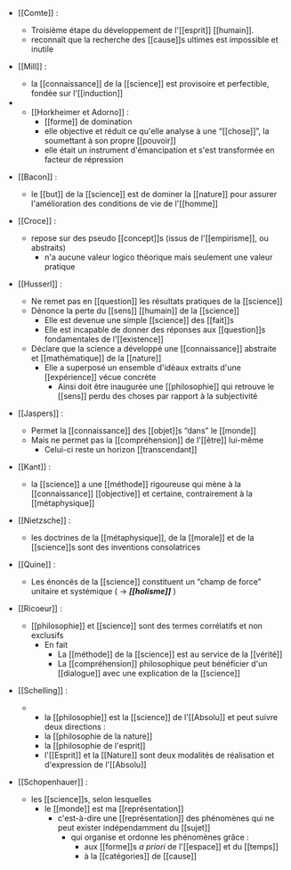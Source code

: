 - [[Comte]] :
	- Troisième étape du développement de l'[[esprit]] [[humain]].
	- reconnaît que la recherche des [[cause]]s ultimes est impossible et inutile


- [[Mill]] : 
	- la [[connaissance]] de la [[science]] est provisoire et perfectible, fondée sur l'[[induction]]

- - [[Horkheimer et Adorno]] : 
	- [[forme]] de domination
	-  elle objective et réduit ce qu'elle analyse à une “[[chose]]”, la soumettant à son propre [[pouvoir]]
    - elle était un instrument d'émancipation et s'est transformée en facteur de répression


- [[Bacon]] :
	- le [[but]] de la [[science]] est de dominer la [[nature]] pour assurer l'amélioration des conditions de vie de l'[[homme]]

- [[Croce]] : 
	- repose sur des pseudo [[concept]]s (issus de l'[[empirisme]], ou abstraits)
      - n'a aucune valeur logico théorique mais seulement une valeur pratique

- [[Husserl]] :
	- Ne remet pas en [[question]] les résultats pratiques de la [[science]]
	- Dénonce la perte du [[sens]] [[humain]] de la [[science]]
	  - Elle est devenue une simple [[science]] des [[fait]]s
	  - Elle est incapable de donner des réponses aux [[question]]s fondamentales de l'[[existence]]
	- Déclare que la science a développé une [[connaissance]] abstraite et [[mathématique]] de la [[nature]]
	  - Elle a superposé un ensemble d'idéaux extraits d'une [[expérience]] vécue concrète
	    - Ainsi doit être inaugurée une [[philosophie]] qui retrouve le [[sens]] perdu des choses par rapport à la subjectivité

- [[Jaspers]] :
  - Permet la [[connaissance]] des [[objet]]s “dans” le [[monde]]
  - Mais ne permet pas la [[compréhension]] de l'[[être]] lui-même
    - Celui-ci reste un horizon [[transcendant]]


- [[Kant]] :
	- la [[science]] a une [[méthode]] rigoureuse qui mène à la [[connaissance]] [[objective]] et certaine, contrairement à la [[métaphysique]]


- [[Nietzsche]] :
	- les doctrines de la [[métaphysique]], de la [[morale]] et de la [[science]]s sont des inventions consolatrices

- [[Quine]] :
	- Les énoncés de la [[science]] constituent un “champ de force” unitaire et systémique ( → ***[[holisme]]*** )


- [[Ricoeur]] :
	-   [[philosophie]] et [[science]] sont des termes corrélatifs et non exclusifs
	    - En fait
	      - La [[méthode]] de la [[science]] est au service de la [[vérité]]
	      - La [[compréhension]] philosophique peut bénéficier d'un [[dialogue]] avec une explication de la [[science]]

- [[Schelling]] :
	- - la [[philosophie]] est la [[science]] de l'[[Absolu]] et peut suivre deux directions :
	  - la [[philosophie de la nature]]
	  - la [[philosophie de l'esprit]]
	  - l'[[Esprit]] et la [[Nature]] sont deux modalités de réalisation et d'expression de l'[[Absolu]]

- [[Schopenhauer]] :
	- les [[science]]s, selon lesquelles
	    - le [[monde]] est ma [[représentation]]
	      - c'est-à-dire une [[représentation]] des phénomènes qui ne peut exister indépendamment du [[sujet]]
	        - qui organise et ordonne les phénomènes grâce :
	          - aux [[forme]]s *a priori* de l'[[espace]] et du [[temps]]
	          - à la [[catégories]] de [[cause]]
